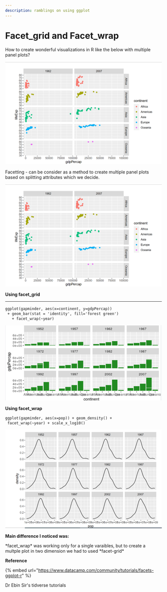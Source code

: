 ```yaml
---
description: ramblings on using ggplot
---
```


# Facet\_grid and Facet\_wrap

How to create wonderful visualizations in R like the below with multiple panel plots?

![](<../.gitbook/assets/image (15).png>)

Facetting - can be consider as a method to create multiple panel plots based on splitting attributes which we decide.



![](<../.gitbook/assets/image (17).png>)

**Using facet\_grid**

****

```
ggplot(gapminder, aes(x=continent, y=gdpPercap))
 + geom_bar(stat = 'identity', fill='forest green')
   + facet_wrap(~year)
```

![](<../.gitbook/assets/image (18).png>)



**Using facet\_wrap**



```
ggplot(gapminder, aes(x=pop)) + geom_density() +
 facet_wrap(~year) + scale_x_log10()
```

![](<../.gitbook/assets/image (20).png>)

**Main difference I noticed was:**

\*facet\_wrap\* was working only for a single varaibles, but to create a multple plot in two dimension we had to used \*facet-grid\*



**Reference**



{% embed url="https://www.datacamp.com/community/tutorials/facets-ggplot-r" %}

Dr Ebin Sir's tidverse tutorials

